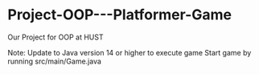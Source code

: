 # Project-OOP---Platformer-Game
Our Project for OOP at HUST

Note: Update to Java version 14 or higher to execute game
Start game by running src/main/Game.java